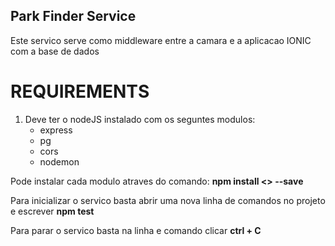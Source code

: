 ## Park Finder Service
Este servico serve como middleware entre a camara e a aplicacao IONIC com a base de dados

# REQUIREMENTS
1. Deve ter o nodeJS instalado com os seguntes modulos:
    - express
    - pg 
    - cors
    - nodemon

Pode instalar cada modulo atraves do comando: 
    **npm install <<nome do modulo>> --save**

Para inicializar o servico basta abrir uma nova linha de comandos no projeto e escrever **npm test**

Para parar o servico basta na linha e comando clicar  **ctrl + C**


